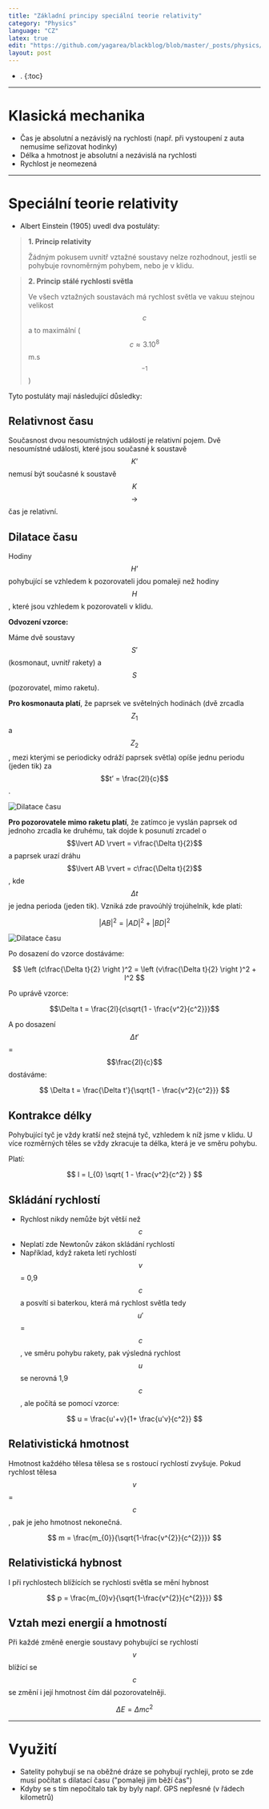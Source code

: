 ```yaml
---
title: "Základní principy speciální teorie relativity"
category: "Physics"
language: "CZ"
latex: true
edit: "https://github.com/yagarea/blackblog/blob/master/_posts/physics/2020-05-20-specialni-teorie-relativity.md?plain=1"
layout: post
---
```


- .
{:toc}
---

# Klasická mechanika
- Čas je absolutní a nezávislý na rychlosti (např. při vystoupení z auta nemusíme seřizovat hodinky)
- Délka a hmotnost je absolutní a nezávislá na rychlosti
- Rychlost je neomezená

---

# Speciální teorie relativity
- Albert Einstein (1905) uvedl dva postuláty:

> **1. Princip relativity**
>
> Žádným pokusem uvnitř vztažné soustavy nelze rozhodnout, jestli se pohybuje rovnoměrným pohybem, nebo je v klidu.

> **2. Princip stálé rychlosti světla**
>
> Ve všech vztažných soustavách má rychlost světla ve vakuu stejnou velikost $$c$$ a to maximální ($$c \approx 3.10^{8}$$ m.s$$^{-1}$$)

Tyto postuláty mají následující důsledky:

## Relativnost času
Současnost dvou nesoumístných událostí je relativní pojem. Dvě nesoumístné události, které jsou současné k soustavě $$K’$$ nemusí být současné k soustavě $$K$$ $$\rightarrow$$ čas je relativní.

## Dilatace času
Hodiny $$H’$$ pohybující se vzhledem k pozorovateli jdou pomaleji než hodiny $$H$$, které jsou vzhledem k pozorovateli v klidu.

**Odvození vzorce:**

Máme dvě soustavy $$S'$$ (kosmonaut, uvnitř rakety) a $$S$$ (pozorovatel, mimo raketu).

**Pro kosmonauta platí**, že paprsek ve světelných hodinách (dvě zrcadla $$Z_1$$ a $$Z_2$$, mezi kterými se periodicky odráží paprsek světla) opíše jednu periodu (jeden tik) za $$t’ = \frac{2l}{c}$$.

![Dilatace času](/assets/img/physics/specialni-teorie-relativity/dilatace-casu-1.png)

**Pro pozorovatele mimo raketu platí**, že zatímco je vyslán paprsek od jednoho zrcadla ke druhému, tak dojde k posunutí zrcadel o $$\lvert AD \rvert = v\frac{\Delta t}{2}$$ a paprsek urazí dráhu $$\lvert AB \rvert = c\frac{\Delta t}{2}$$, kde $$\Delta t$$ je jedna perioda (jeden tik). Vzniká zde pravoúhlý trojúhelník, kde platí: 

$$ \lvert AB \rvert ^{2} = \lvert AD \rvert ^{2} + \lvert BD \rvert^{2} $$

![Dilatace času](/assets/img/physics/specialni-teorie-relativity/dilatace-casu-2.png)

Po dosazení do vzorce dostáváme:

$$ \left (c\frac{\Delta t}{2} \right )^2 = \left (v\frac{\Delta t}{2} \right )^2 + l^2 $$

Po uprávě vzorce:

$$\Delta t = \frac{2l}{c\sqrt{1 - \frac{v^2}{c^2}}}$$

A po dosazení $$\Delta t'$$ = $$\frac{2l}{c}$$ dostáváme:

$$ \Delta t = \frac{\Delta t'}{\sqrt{1 - \frac{v^2}{c^2}}} $$

## Kontrakce délky
Pohybující tyč je vždy kratší než stejná tyč, vzhledem k níž jsme v klidu. U více rozměrných těles se vždy zkracuje ta délka, která je ve směru pohybu.

Platí:

$$ l = l_{0} \sqrt{ 1 - \frac{v^2}{c^2} } $$

## Skládání rychlostí
- Rychlost nikdy nemůže být větší než $$c$$
- Neplatí zde Newtonův zákon skládání rychlostí
- Například, když raketa letí rychlostí $$v$$ = 0,9$$c$$ a posvítí si baterkou, která má rychlost světla tedy $$u'$$ = $$c$$, ve směru pohybu rakety, pak výsledná rychlost $$u$$ se nerovná 1,9$$c$$, ale počítá se pomocí vzorce:

$$ u = \frac{u'+v}{1+ \frac{u'v}{c^2}} $$

## Relativistická hmotnost
Hmotnost každého tělesa tělesa se s rostoucí rychlostí zvyšuje. Pokud rychlost tělesa $$v$$ = $$c$$, pak je jeho hmotnost nekonečná.

$$ m = \frac{m_{0}}{\sqrt{1-\frac{v^{2}}{c^{2}}}} $$

## Relativistická hybnost
I při rychlostech blížících se rychlosti světla se mění hybnost

$$ p = \frac{m_{0}v}{\sqrt{1-\frac{v^{2}}{c^{2}}}} $$

## Vztah mezi energií a hmotností
Při každé změně energie soustavy pohybující se rychlostí $$v$$ blížící se $$c$$ se změní i její hmotnost čím dál pozorovatelněji.

$$ \Delta E = \Delta mc^2 $$

---

# Využití
- Satelity pohybují se na oběžné dráze se pohybují rychleji, proto se zde musí počítat s dilatací času ("pomaleji jim běží čas")
- Kdyby se s tím nepočítalo tak by byly např. GPS nepřesné (v řádech kilometrů)
